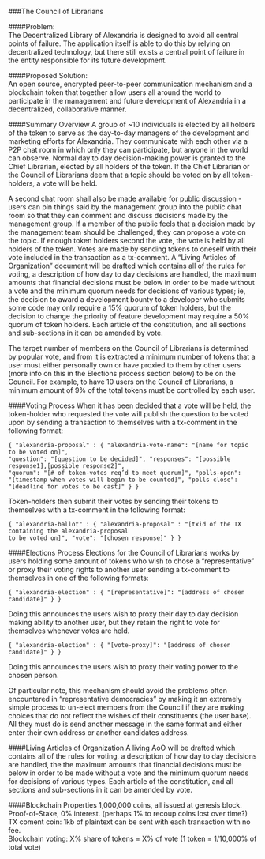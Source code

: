 ###The Council of Librarians

####Problem:  
The Decentralized Library of Alexandria is designed to avoid all central points of failure. The application itself is able to do this by relying on decentralized technology, but there still exists a central point of failure in the entity responsible for its future development.

####Proposed Solution:  
An open source, encrypted peer-to-peer communication mechanism and a blockchain token that together allow users all around the world to participate in the management and future development of Alexandria in a decentralized, collaborative manner.   

####Summary Overview
A group of ~10 individuals is elected by all holders of the token to serve as the day-to-day managers of the development and marketing efforts for Alexandria. They communicate with each other via a P2P chat room in which only they can participate, but anyone in the world can observe. Normal day to day decision-making power is granted to the Chief Librarian, elected by all holders of the token. If the Chief Librarian or the Council of Librarians deem that a topic should be voted on by all token-holders, a vote will be held.

A second chat room shall also be made available for public discussion - users can pin things said by the management group into the public chat room so that they can comment and discuss decisions made by the management group. If a member of the public feels that a decision made by the management team should be challenged, they can propose a vote on the topic. If enough token holders second the vote, the vote is held by all holders of the token. Votes are made by sending tokens to oneself with their vote included in the transaction as a tx-comment. A “Living Articles of Organization” document will be drafted which contains all of the rules for voting, a description of how day to day decisions are handled, the maximum amounts that financial decisions must be below in order to be made without a vote and the minimum quorum needs for decisions of various types; ie, the decision to award a development bounty to a developer who submits some code may only require a 15% quorum of token holders, but the decision to change the priority of feature development may require a 50% quorum of token holders. Each article of the constitution, and all sections and sub-sections in it can be amended by vote.

The target number of members on the Council of Librarians is determined by popular vote, and from it is extracted a minimum number of tokens that a user must either personally own or have proxied to them by other users (more info on this in the Elections process section below) to be on the Council. For example, to have 10 users on the Council of Librarians, a minimum amount of 9% of the total tokens must be controlled by each user.



####Voting Process
When it has been decided that a vote will be held, the token-holder who requested the vote will publish the question to be voted upon by sending a transaction to themselves with a tx-comment in the following format:

    { "alexandria-proposal" : { "alexandria-vote-name": "[name for topic to be voted on]", 
    "question": "[question to be decided]", "responses": "[possible response1],[possible response2]", 
    "quorum": "[# of token-votes req’d to meet quorum]", "polls-open":
    "[timestamp when votes will begin to be counted]", "polls-close": 
    "[deadline for votes to be cast]" } }

Token-holders then submit their votes by sending their tokens to themselves with a tx-comment in the following format:

    { "alexandria-ballot" : { "alexandria-proposal" : "[txid of the TX containing the alexandria-proposal 
    to be voted on]", "vote": "[chosen response]" } }

####Elections Process
Elections for the Council of Librarians works by users holding some amount of tokens who wish to chose a “representative” or proxy their voting rights to another user sending a tx-comment to themselves in one of the following formats:

    { "alexandria-election" : { "[representative]": "[address of chosen candidate]" } }

Doing this announces the users wish to proxy their day to day decision making ability to another user, but they retain the right to vote for themselves whenever votes are held.

    { "alexandria-election" : { "[vote-proxy]": "[address of chosen candidate]" } }

Doing this announces the users wish to proxy their voting power to the chosen person.

Of particular note, this mechanism should avoid the problems often encountered in “representative democracies” by making it an extremely simple process to un-elect members from the Council if they are making choices that do not reflect the wishes of their constituents (the user base). All they must do is send another message in the same format and either enter their own address or another candidates address.

####Living Articles of Organization
A living AoO will be drafted which contains all of the rules for voting, a description of how day to day decisions are handled, the the maximum amounts that financial decisions must be below in order to be made without a vote and the minimum quorum needs for decisions of various types. Each article of the constitution, and all sections and sub-sections in it can be amended by vote.


####Blockchain Properties
1,000,000 coins, all issued at genesis block.   
Proof-of-Stake, 0% interest. (perhaps 1% to recoup coins lost over time?)   
TX coment coin: 1kb of plaintext can be sent with each transaction with no fee.   
Blockchain voting: X% share of tokens = X% of vote (1 token = 1/10,000% of total vote)
